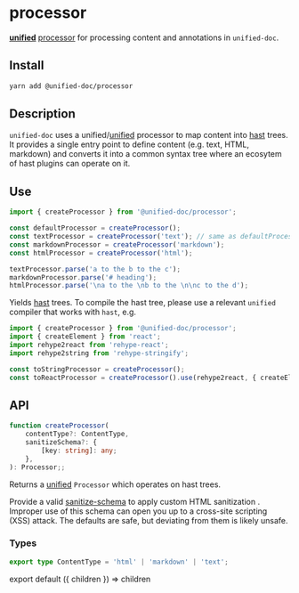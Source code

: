 # processor

[**unified**][unified] [processor][processor] for processing content and annotations in `unified-doc`.

## Install

```sh
yarn add @unified-doc/processor
```

## Description
`unified-doc` uses a unified/[unified][unified] processor to map content into [hast][hast] trees.  It provides a single entry point to define content (e.g. text, HTML, markdown) and converts it into a common syntax tree where an ecosytem of hast plugins can operate on it.

## Use

```js
import { createProcessor } from '@unified-doc/processor';

const defaultProcessor = createProcessor();
const textProcessor = createProcessor('text'); // same as defaultProcessor
const markdownProcessor = createProcessor('markdown');
const htmlProcessor = createProcessor('html');

textProcessor.parse('a to the b to the c');
markdownProcessor.parse('# heading');
htmlProcessor.parse('\na to the \nb to the \n\nc to the d');
```

Yields [hast][hast] trees.  To compile the hast tree, please use a relevant `unified` compiler that works with `hast`, e.g.

```js
import { createProcessor } from '@unified-doc/processor';
import { createElement } from 'react';
import rehype2react from 'rehype-react';
import rehype2string from 'rehype-stringify';

const toStringProcessor = createProcessor();
const toReactProcessor = createProcessor().use(rehype2react, { createElement });
```

## API

```ts
function createProcessor(
	contentType?: ContentType,
	sanitizeSchema?: {
		[key: string]: any;
	},
): Processor;;
```

Returns a [unified][unified] `Processor` which operates on hast trees.

Provide a valid [sanitize-schema][sanitize-schema] to apply custom HTML sanitization . Improper use of this schema can open you up to a cross-site scripting (XSS) attack. The defaults are safe, but deviating from them is likely unsafe.

### Types

```ts
export type ContentType = 'html' | 'markdown' | 'text';
```

<!-- Definition -->
[unified]: https://unifiedjs.com/
[processor]: https://github.com/unifiedjs/unified#processor
[hast]: https://github.com/syntax-tree/hast
[sanitize-schema]: https://github.com/syntax-tree/hast-util-sanitize#schema

<!-- Hack to make importing mdx work in docz/gatsby... -->
export default ({ children }) => children
